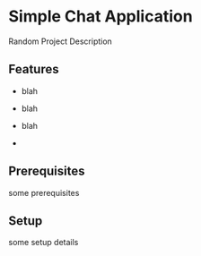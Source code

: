 # Simple Chat Application

Random Project Description

## Features

- blah
- blah
- blah

- 
  
## Prerequisites

some prerequisites
  
## Setup

some setup details


